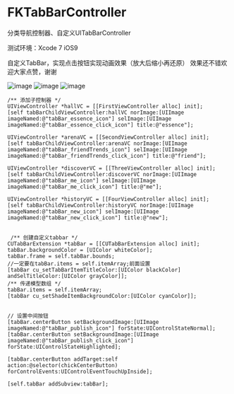 # FKTabBarController
分类导航控制器、自定义UITabBarController

测试环境：Xcode 7 iOS9

自定义TabBar，实现点击按钮实现动画效果（放大后缩小再还原）
效果还不错欢迎大家点赞，谢谢

 ![image](https://github.com/fanwenkai/FKTabBarController/1.jpg)
 ![image](https://github.com/fanwenkai/FKTabBarController/2.jpg)
 ![image](https://github.com/fanwenkai/FKTabBarController/3.jpg)
    
    /** 添加子控制器 */
    UIViewController *hallVC = [[FirstViewController alloc] init];
    [self tabBarChildViewController:hallVC norImage:[UIImage imageNamed:@"tabBar_essence_icon"] selImage:[UIImage imageNamed:@"tabBar_essence_click_icon"] title:@"essence"];
    
    UIViewController *arenaVC = [[SecondViewController alloc] init];
    [self tabBarChildViewController:arenaVC norImage:[UIImage imageNamed:@"tabBar_friendTrends_icon"] selImage:[UIImage imageNamed:@"tabBar_friendTrends_click_icon"] title:@"friend"];
    
    UIViewController *discoverVC = [[ThreeViewController alloc] init];
    [self tabBarChildViewController:discoverVC norImage:[UIImage imageNamed:@"tabBar_me_icon"] selImage:[UIImage imageNamed:@"tabBar_me_click_icon"] title:@"me"];
    
    UIViewController *historyVC = [[FourViewController alloc] init];
    [self tabBarChildViewController:historyVC norImage:[UIImage imageNamed:@"tabBar_new_icon"] selImage:[UIImage imageNamed:@"tabBar_new_click_icon"] title:@"new"];
    
    
     /** 创建自定义tabbar */
    CUTabBarExtension *tabBar = [[CUTabBarExtension alloc] init];
    tabBar.backgroundColor = [UIColor whiteColor];
    tabBar.frame = self.tabBar.bounds;
    //一定要在tabBar.items = self.itemArray;前面设置
    [tabBar cu_setTabBarItemTitleColor:[UIColor blackColor] andSelTitleColor:[UIColor grayColor]];
    /** 传递模型数组 */
    tabBar.items = self.itemArray;
    [tabBar cu_setShadeItemBackgroundColor:[UIColor cyanColor]];
    
    
    // 设置中间按钮
    [tabBar.centerButton setBackgroundImage:[UIImage imageNamed:@"tabBar_publish_icon"] forState:UIControlStateNormal];
    [tabBar.centerButton setBackgroundImage:[UIImage imageNamed:@"tabBar_publish_click_icon"] forState:UIControlStateHighlighted];

    [tabBar.centerButton addTarget:self action:@selector(chickCenterButton) forControlEvents:UIControlEventTouchUpInside];
    
    [self.tabBar addSubview:tabBar];
    
    
